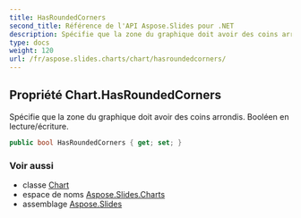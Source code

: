 ```yaml
---
title: HasRoundedCorners
second_title: Référence de l'API Aspose.Slides pour .NET
description: Spécifie que la zone du graphique doit avoir des coins arrondis. Booléen en lecture/écriture.
type: docs
weight: 120
url: /fr/aspose.slides.charts/chart/hasroundedcorners/
---
```


## Propriété Chart.HasRoundedCorners

Spécifie que la zone du graphique doit avoir des coins arrondis. Booléen en lecture/écriture.

```csharp
public bool HasRoundedCorners { get; set; }
```

### Voir aussi

* classe [Chart](../../chart)
* espace de noms [Aspose.Slides.Charts](../../chart)
* assemblage [Aspose.Slides](../../../)

<!-- NE PAS ÉDITER : généré par xmldocmd pour Aspose.Slides.dll -->